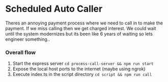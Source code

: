 # Scheduled Auto Caller

Theres an annoying payment process where we need to call in to make the payment. If we miss calling then we get charged interest. We could wait until the system modernizes but its been like 6 years of waiting so lets engineer something..

### Overall flow
1. Start the express server `cd process-call-server && npm run start`
2. Expose the local host ports to the internet (maybe using ngrok)
3. Execute index.ts in the script directory `cd script && npm run call`
